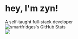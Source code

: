 # hey, I'm zyn!
A self-taught full-stack developer          
![smartfridges's GitHub Stats](https://github-readme-stats.vercel.app/api?username=zyn29&show_icons=true&theme=dark)     
![](https://komarev.com/ghpvc/?username=zyn29)
